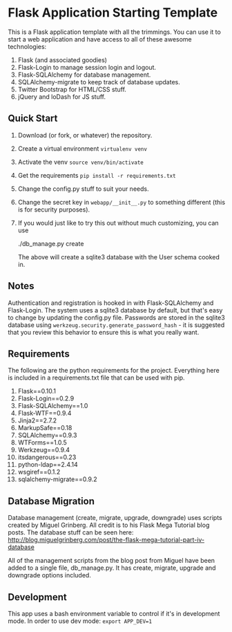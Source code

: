 # Flask Application Starting Template

This is a Flask application template with all the trimmings. You can use it to
start a web application and have access to all of these awesome technologies:

1. Flask (and associated goodies)
2. Flask-Login to manage session login and logout.
3. Flask-SQLAlchemy for database management.
4. SQLAlchemy-migrate to keep track of database updates.
5. Twitter Bootstrap for HTML/CSS stuff.
6. jQuery and loDash for JS stuff.

## Quick Start

1. Download (or fork, or whatever) the repository.
2. Create a virtual environment `virtualenv venv`
3. Activate the venv `source venv/bin/activate`
4. Get the requirements `pip install -r requirements.txt`
5. Change the config.py stuff to suit your needs.
6. Change the secret key in `webapp/__init__.py` to something different (this is
   for security purposes).
7. If you would just like to try this out without much customizing, you can use

    ./db_manage.py create

   The above will create a sqlite3 database with the User schema cooked in.

## Notes

Authentication and registration is hooked in with Flask-SQLAlchemy and
Flask-Login. The system uses a sqlite3 database by default, but that's easy to
change by updating the config.py file. Passwords are stored in the sqlite3
database using `werkzeug.security.generate_password_hash` - it is suggested that
you review this behavior to ensure this is what you really want.

## Requirements

The following are the python requirements for the project. Everything here is 
included in a requirements.txt file that can be used with pip.

1. Flask==0.10.1
2. Flask-Login==0.2.9
3. Flask-SQLAlchemy==1.0
4. Flask-WTF==0.9.4
5. Jinja2==2.7.2
6. MarkupSafe==0.18
7. SQLAlchemy==0.9.3
8. WTForms==1.0.5
9. Werkzeug==0.9.4
10. itsdangerous==0.23
11. python-ldap==2.4.14
12. wsgiref==0.1.2
13. sqlalchemy-migrate==0.9.2

## Database Migration

Database management (create, migrate, upgrade, downgrade) uses scripts created by Miguel
Grinberg. All credit is to his Flask Mega Tutorial blog posts. The database
stuff can be seen here:
http://blog.miguelgrinberg.com/post/the-flask-mega-tutorial-part-iv-database

All of the management scripts from the blog post from Miguel have been added to
a single file, db_manage.py. It has create, migrate, upgrade and downgrade
options included.

## Development

This app uses a bash environment variable to control if it's in development
mode. In order to use dev mode: `export APP_DEV=1`
